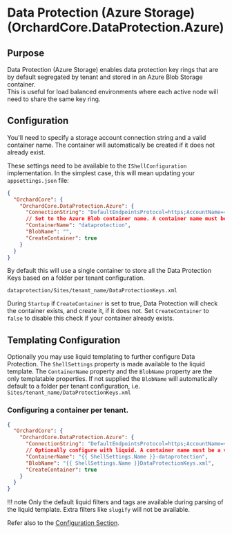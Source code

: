 # Data Protection (Azure Storage) (OrchardCore.DataProtection.Azure)

## Purpose

Data Protection (Azure Storage) enables data protection key rings that are by default segregated by tenant and stored in an Azure Blob Storage container.  
This is useful for load balanced environments where each active node will need to share the same key ring.

## Configuration

You'll need to specify a storage account connection string and a valid container name. The container will automatically be created if it does not already exist.

These settings need to be available to the `IShellConfiguration` implementation. In the simplest case, this will mean updating your `appsettings.json` file:

```json
{
  "OrchardCore": {
    "OrchardCore.DataProtection.Azure": {
      "ConnectionString": "DefaultEndpointsProtocol=https;AccountName=<myaccountname>;AccountKey=<myaccountkey>;EndpointSuffix=core.windows.net",
      // Set to the Azure Blob container name. A container name must be a valid DNS name and conform to Azure container naming rules eg. lowercase only.
      "ContainerName": "dataprotection",
      "BlobName": "",
      "CreateContainer": true
    }
  }
}
```

By default this will use a single container to store all the Data Protection Keys based on a folder per tenant configuration.

`dataprotection/Sites/tenant_name/DataProtectionKeys.xml`

During `Startup` if `CreateContainer` is set to true, Data Protection will check the container exists, and create it, if it does not.
Set `CreateContainer` to `false` to disable this check if your container already exists.

## Templating Configuration

Optionally you may use liquid templating to further configure Data Protection.
The `ShellSettings` property is made available to the liquid template.
The `ContainerName` property and the `BlobName` property are the only templatable properties.
If not supplied the `BlobName` will automatically default to a folder per tenant configuration, i.e. `Sites/tenant_name/DataProtectionKeys.xml`

### Configuring a container per tenant.

```json
{
  "OrchardCore": {
    "OrchardCore.DataProtection.Azure": {
      "ConnectionString": "DefaultEndpointsProtocol=https;AccountName=<myaccountname>;AccountKey=<myaccountkey>;EndpointSuffix=core.windows.net",
      // Optionally configure with liquid. A container name must be a valid DNS name and conform to Azure container naming rules eg. lowercase only.
      "ContainerName": "{{ ShellSettings.Name }}-dataprotection",
      "BlobName": "{{ ShellSettings.Name }}DataProtectionKeys.xml",
      "CreateContainer": true
    }
  }
}
```

!!! note
    Only the default liquid filters and tags are available during parsing of the liquid template.
    Extra filters like `slugify` will not be available.

Refer also to the [Configuration Section](../../core/Configuration/README.md).
